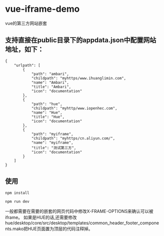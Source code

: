 # vue-iframe-demo
vue的第三方网站嵌套
## 支持直接在public目录下的appdata.json中配置网站地址，如下：
```
{
    "urlpath": [
        {
            "path": "ambari",
            "childpath": "myhttps/www.ihuanglimin.com",
            "name": "Ambari",
            "title": "Ambari",
            "icon": "documentation"
        },
        {
            "path": "hue",
            "childpath": "myhttp/www.iopenhec.com",
            "name": "Hue",
            "title": "Hue",
            "icon": "documentation"
        },
        {
            "path": "myiframe",
            "childpath": "myhttps/cn.aliyun.com/",
            "name": "myiframe",
            "title": "测试第三方",
            "icon": "documentation"
        }
    ]
}
```
## 使用
```
npm install
```

```
npm run dev
```

一般都需要在需要的嵌套的网页代码中修改X-FRAME-OPTIONS来确认可以被iframe。
如果是HUE的话,还需要修改hue/desktop/core/src/desktop/templates/common_header_footer_components.mako把HUE页面置为顶层的代码注释掉。
